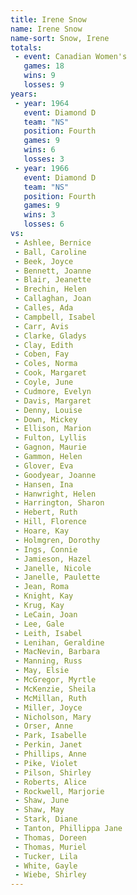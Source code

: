 ```yaml
---
title: Irene Snow
name: Irene Snow
name-sort: Snow, Irene
totals:
 - event: Canadian Women's
   games: 18
   wins: 9
   losses: 9
years:
 - year: 1964
   event: Diamond D
   team: "NS"
   position: Fourth
   games: 9
   wins: 6
   losses: 3
 - year: 1966
   event: Diamond D
   team: "NS"
   position: Fourth
   games: 9
   wins: 3
   losses: 6
vs:
 - Ashlee, Bernice
 - Ball, Caroline
 - Beek, Joyce
 - Bennett, Joanne
 - Blair, Jeanette
 - Brechin, Helen
 - Callaghan, Joan
 - Calles, Ada
 - Campbell, Isabel
 - Carr, Avis
 - Clarke, Gladys
 - Clay, Edith
 - Coben, Fay
 - Coles, Norma
 - Cook, Margaret
 - Coyle, June
 - Cudmore, Evelyn
 - Davis, Margaret
 - Denny, Louise
 - Down, Mickey
 - Ellison, Marion
 - Fulton, Lyllis
 - Gagnon, Maurie
 - Gammon, Helen
 - Glover, Eva
 - Goodyear, Joanne
 - Hansen, Ina
 - Hanwright, Helen
 - Harrington, Sharon
 - Hebert, Ruth
 - Hill, Florence
 - Hoare, Kay
 - Holmgren, Dorothy
 - Ings, Connie
 - Jamieson, Hazel
 - Janelle, Nicole
 - Janelle, Paulette
 - Jean, Roma
 - Knight, Kay
 - Krug, Kay
 - LeCain, Joan
 - Lee, Gale
 - Leith, Isabel
 - Lenihan, Geraldine
 - MacNevin, Barbara
 - Manning, Russ
 - May, Elsie
 - McGregor, Myrtle
 - McKenzie, Sheila
 - McMillan, Ruth
 - Miller, Joyce
 - Nicholson, Mary
 - Orser, Anne
 - Park, Isabelle
 - Perkin, Janet
 - Phillips, Anne
 - Pike, Violet
 - Pilson, Shirley
 - Roberts, Alice
 - Rockwell, Marjorie
 - Shaw, June
 - Shaw, May
 - Stark, Diane
 - Tanton, Phillippa Jane
 - Thomas, Doreen
 - Thomas, Muriel
 - Tucker, Lila
 - White, Gayle
 - Wiebe, Shirley
---
```

